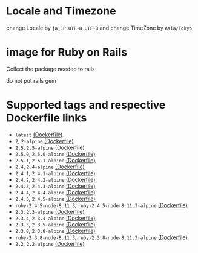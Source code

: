 # Locale and Timezone

change Locale by `ja_JP.UTF-8 UTF-8`
and
change TimeZone by `Asia/Tokyo`

# image for Ruby on Rails

Collect the package needed to rails

do not put rails gem

# Supported tags and respective Dockerfile links

* `latest` [(Dockerfile)](https://github.com/gendosu/docker-ruby-for-rails)
* `2`, `2-alpine` [(Dockerfile)](https://github.com/gendosu/docker-ruby-for-rails/blob/2)
* `2.5`, `2.5-alpine` [(Dockerfile)](https://github.com/gendosu/docker-ruby-for-rails/blob/2.5)
* `2.5.0`, `2.5.0-alpine` [(Dockerfile)](https://github.com/gendosu/docker-ruby-for-rails/blob/2.5.0)
* `2.5.1`, `2.5.1-alpine` [(Dockerfile)](https://github.com/gendosu/docker-ruby-for-rails/blob/2.5.1)
* `2.4`, `2.4-alpine` [(Dockerfile)](https://github.com/gendosu/docker-ruby-for-rails/blob/2.4)
* `2.4.1`, `2.4.1-alpine` [(Dockerfile)](https://github.com/gendosu/docker-ruby-for-rails/blob/2.4.1)
* `2.4.2`, `2.4.2-alpine` [(Dockerfile)](https://github.com/gendosu/docker-ruby-for-rails/blob/2.4.2)
* `2.4.3`, `2.4.3-alpine` [(Dockerfile)](https://github.com/gendosu/docker-ruby-for-rails/blob/2.4.3)
* `2.4.4`, `2.4.4-alpine` [(Dockerfile)](https://github.com/gendosu/docker-ruby-for-rails/blob/2.4.4)
* `2.4.5`, `2.4.5-alpine` [(Dockerfile)](https://github.com/gendosu/docker-ruby-for-rails/blob/2.4.5)
* `ruby-2.4.5-node-8.11.3`, `ruby-2.4.5-node-8.11.3-alpine` [(Dockerfile)](https://github.com/gendosu/docker-ruby-for-rails/blob/ruby-2.4.5-node-8.11.3)
* `2.3`, `2.3-alpine` [(Dockerfile)](https://github.com/gendosu/docker-ruby-for-rails/blob/2.3)
* `2.3.4`, `2.3.4-alpine` [(Dockerfile)](https://github.com/gendosu/docker-ruby-for-rails/blob/2.3.4)
* `2.3.5`, `2.3.5-alpine` [(Dockerfile)](https://github.com/gendosu/docker-ruby-for-rails/blob/2.3.5)
* `2.3.8`, `2.3.8-alpine` [(Dockerfile)](https://github.com/gendosu/docker-ruby-for-rails/blob/2.3.8)
* `ruby-2.3.8-node-8.11.3`, `ruby-2.3.8-node-8.11.3-alpine` [(Dockerfile)](https://github.com/gendosu/docker-ruby-for-rails/blob/ruby-2.3.8-node-8.11.3)
* `2.2`, `2.2-alpine` [(Dockerfile)](https://github.com/gendosu/docker-ruby-for-rails/blob/2.2)

